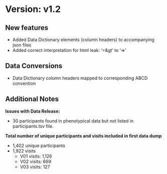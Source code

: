 # Version: v1.2
## New features
* Added Data Dictionary elements (column headers) to accompanying json files  
* Added correct interpretation for html leak: ‘=&gt’ to ‘=>’

## Data Conversions
* Data Dictionary column headers mapped to corresponding ABCD convention

## Additional Notes
**Issues with Data Release:**
* 30 participants found in phenotypical data but not listed in participants.tsv file.

**Total number of unique participants and visits included in first data dump**

* 1,402 unique participants  
* 1,922 visits  
  * V01 visits: 1,126   
  * V02 visits: 669   
  * V03 visits: 127 
  
